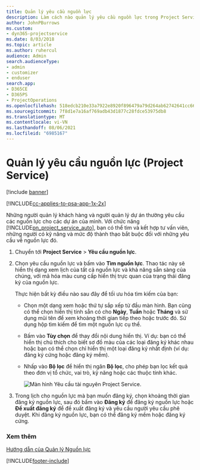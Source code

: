 ```yaml
---
title: Quản lý yêu cầu nguồn lực
description: Làm cách nào quản lý yêu cầu nguồn lực trong Project Service
author: JohnPBurrows
ms.custom:
- dyn365-projectservice
ms.date: 8/03/2018
ms.topic: article
ms.author: ruhercul
audience: Admin
search.audienceType:
- admin
- customizer
- enduser
search.app:
- D365CE
- D365PS
- ProjectOperations
ms.openlocfilehash: 518edcb210e33a7922e8920f896479a79d264ab62742641cc66b7c3a33b6c6e8
ms.sourcegitcommit: 7f8d1e7a16af769adb43d1877c28fdce53975db8
ms.translationtype: MT
ms.contentlocale: vi-VN
ms.lasthandoff: 08/06/2021
ms.locfileid: "6985167"
---
```

# <a name="manage-resource-requests-project-service"></a>Quản lý yêu cầu nguồn lực (Project Service)

[!include [banner](../includes/psa-now-project-operations.md)]

[!INCLUDE[cc-applies-to-psa-app-1x-2x](../includes/cc-applies-to-psa-app-1x-2x.md)]

Những người quản lý khách hàng và người quản lý dự án thường yêu cầu các nguồn lực cho các dự án của mình. Với chức năng [!INCLUDE[pn_project_service_auto](../includes/pn-project-service-auto.md)], bạn có thể tìm và kết hợp tư vấn viên, những người có kỹ năng và mức độ thành thạo bắt buộc đối với những yêu cầu về nguồn lực đó.  
  
1. Chuyển tới **Project Service** > **Yêu cầu nguồn lực**.  
  
2. Chọn yêu cầu nguồn lực và bấm vào **Tìm nguồn lực**. Thao tác này sẽ hiển thị dạng xem lịch của tất cả nguồn lực và khả năng sẵn sàng của chúng, với mã hóa màu cung cấp hiển thị trực quan của trạng thái đăng ký của nguồn lực.  
  
    Thực hiện bất kỳ điều nào sau đây để tối ưu hóa tìm kiếm của bạn:  
  
   -   Chọn một dạng xem hoặc thứ tự sắp xếp từ đầu màn hình. Bạn cũng có thể chọn hiển thị tính sẵn có cho **Ngày**, **Tuần** hoặc **Tháng** và sử dụng mũi tên để xem khoảng thời gian tiếp theo hoặc trước đó. Sử dụng hộp tìm kiếm để tìm một nguồn lực cụ thể.  
  
   -   Bấm vào **Tùy chọn** để thay đổi nội dung hiển thị. Ví dụ: bạn có thể hiển thị chú thích cho biết sơ đồ màu của các loại đăng ký khác nhau hoặc bạn có thể chọn chỉ hiển thị một loại đăng ký nhất định (ví dụ: đăng ký cứng hoặc đăng ký mềm).  
  
   -   Nhấp vào **Bộ lọc** để hiển thị ngăn **Bộ lọc**, cho phép bạn lọc kết quả theo đơn vị tổ chức, vai trò, kỹ năng hoặc các thuộc tính khác.  
  
       ![Màn hình Yêu cầu tài nguyên Project Service.](../psa/media/project-service-resource-request-screen.png "Màn hình Yêu cầu tài nguyên Project Service")  
  
3. Trong lịch cho nguồn lực mà bạn muốn đăng ký, chọn khoảng thời gian đăng ký nguồn lực, sau đó bấm vào **Đăng ký** để đăng ký nguồn lực hoặc **Đề xuất đăng ký** để đề xuất đăng ký và yêu cầu người yêu cầu phê duyệt. Khi đăng ký nguồn lực, bạn có thể đăng ký mềm hoặc đăng ký cứng.  
  
### <a name="see-also"></a>Xem thêm  
 [Hướng dẫn của Quản lý Nguồn lực](../psa/resource-manager-guide.md)


[!INCLUDE[footer-include](../includes/footer-banner.md)]